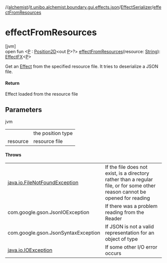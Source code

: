 //[alchemist](../../../index.md)/[it.unibo.alchemist.boundary.gui.effects.json](../index.md)/[EffectSerializer](index.md)/[effectFromResources](effect-from-resources.md)

# effectFromResources

[jvm]\
open fun <[P](effect-from-resources.md) : [Position2D](../../it.unibo.alchemist.model.interfaces/-position2-d/index.md)<out [P](../../it.unibo.alchemist.boundary.monitor/-f-x-time-monitor/index.md)>?> [effectFromResources](effect-from-resources.md)(resource: [String](https://docs.oracle.com/javase/8/docs/api/java/lang/String.html)): [EffectFX](../../it.unibo.alchemist.boundary.gui.effects/-effect-f-x/index.md)<[P](../../it.unibo.alchemist.boundary.monitor/-f-x-time-monitor/index.md)>

Get an [Effect](../../it.unibo.alchemist.boundary.gui.effects/-effect-f-x/index.md) from the specified resource file. It tries to deserialize a JSON file.

#### Return

Effect loaded from the resource file

## Parameters

jvm

| | |
|---|---|
| <P> | the position type |
| resource | resource file |

#### Throws

| | |
|---|---|
| [java.io.FileNotFoundException](https://docs.oracle.com/javase/8/docs/api/java/io/FileNotFoundException.html) | If the file does not exist, is a directory rather than a regular file, or for some other reason cannot be opened for reading |
| com.google.gson.JsonIOException | If there was a problem reading from the Reader |
| com.google.gson.JsonSyntaxException | If JSON is not a valid representation for an object of type |
| [java.io.IOException](https://docs.oracle.com/javase/8/docs/api/java/io/IOException.html) | If some other I/O error occurs |
